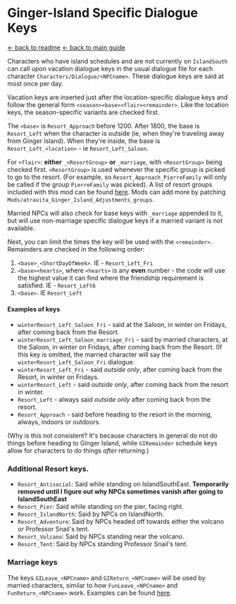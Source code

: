 ﻿Ginger-Island Specific Dialogue Keys
=========================================

[← back to readme](../../README.md) [← back to main guide](../README.md)

Characters who have island schedules and are not currently on `IslandSouth` can call upon vacation dialogue keys in the usual dialogue file for each character
`Characters/Dialogue/<NPCname>`. These dialogue keys are said at most once per day.

Vacation keys are inserted just after the location-specific dialogue keys and follow the general form `<season><base><flair><remainder>`. Like the location keys, the season-specific variants are checked first.

The `<base>` is `Resort_Approach` before 1200. After 1800, the base is `Resort_Left` when the character is outside (ie, when they're traveling away from Ginger Island). When they're inside, the base is `Resort_Left_<location>` - ie `Resort_Left_Saloon`.

For `<flair>`: **either** `_<ResortGroup>` **or** `_marriage`, with `<ResortGroup>` being checked first. `<ResortGroup>` is used whenever the specific group is picked to go to the resort. (For example, so `Resort_Approach_PierreFamily` will only be called if the group `PierreFamily` was picked). A list of resort groups included with this mod can be found [here](https://github.com/atravita-mods/Ginger-Island-Mainland-Adjustments/blob/master/Ginger%20Island%20Mainland%20Adjustments/assets/defaultGroupings.json). Mods can add more by patching `Mods/atravita_Ginger_Island_Adjustments_groups`. 

Married NPCs will also check for base keys with `_marriage` appended to it, but will use non-marriage specific dialogue keys if a married variant is not available.

Next, you can limit the times the key will be used with the `<remainder>`. Remainders are checked in the following order:

1. `<base>_<ShortDayOfWeek>`. IE - `Resort_Left_Fri`
2. `<base><hearts>`, where `<hearts>` is any **even** number - the code will use the highest value it can find where the friendship requirement is satisfied. IE - `Resort_Left6`
3. `<base>`. IE `Resort_Left`

#### Examples of keys

* `winterResort_Left_Saloon_Fri` - said at the Saloon, in winter on Fridays, after coming back from the Resort.
* `winterResort_Left_Saloon_marriage_Fri` - said by married characters, at the Saloon, in winter on Fridays, after coming back from the Resort. (If this key is omitted, the married character will say the `winterResort_Left_Saloon_Fri` dialogue.
* `winterResort_Left_Fri` - said *outside only*, after coming back from the Resort, in winter on Fridays.
* `winterResort_Left` - said *outside only*, after coming back from the resort in winter.
* `Resort_Left` - always said *outside only* after coming back from the resort.
* `Resort_Approach` - said before heading to the resort in the morning, always, indoors or outdoors.

(Why is this not consistent? It's because characters in general do not do things before heading to Ginger Island, while `GIRemainder` schedule keys allow for characters to do things *after* returning.)

### Additional Resort keys.

* `Resort_Antisocial`: Said while standing on IslandSouthEast. **Temporarily removed until I figure out why NPCs sometimes vanish after going to IslandSouthEast**
* `Resort_Pier`: Said while standing on the pier, facing right.
* `Resort_IslandNorth`: Said by NPCs on IslandNorth.
* `Resort_Adventure`: Said by NPCs headed off towards either the volcano or Professor Snail's tent.
* `Resort_Volcano`: Said by NPCs standing near the volcano.
* `Resort_Tent`: Said by NPCs standing Professor Snail's tent.

### Marriage keys

The keys `GILeave_<NPCname>` and `GIReturn_<NPCname>` will be used by married characters, similar to how `FunLeave_<NPCname>` and `FunReturn_<NPCname>` work. Examples can be found [here](https://github.com/atravita-mods/Ginger-Island-Mainland-Adjustments/blob/master/%5BCP%5D%20Ginger%20Island%20Mainland%20Adjustments/assets/default/marriage_dialogue.json).